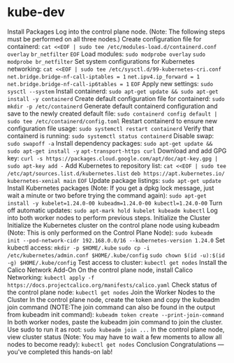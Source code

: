 # kube-dev


Install Packages
Log into the control plane node. (Note: The following steps must be performed on all three nodes.)
Create configuration file for containerd:
`cat <<EOF | sudo tee /etc/modules-load.d/containerd.conf`
`overlay`
`br_netfilter`
`EOF`
Load modules:
`sudo modprobe overlay`
`sudo modprobe br_netfilter`
Set system configurations for Kubernetes networking:
`cat <<EOF | sudo tee /etc/sysctl.d/99-kubernetes-cri.conf`
`net.bridge.bridge-nf-call-iptables = 1`
`net.ipv4.ip_forward = 1`
`net.bridge.bridge-nf-call-ip6tables = 1`
`EOF`
Apply new settings:
`sudo sysctl --system`
Install containerd:
`sudo apt-get update && sudo apt-get install -y containerd`
Create default configuration file for containerd:
`sudo mkdir -p /etc/containerd`
Generate default containerd configuration and save to the newly created default file:
`sudo containerd config default | sudo tee /etc/containerd/config.toml`
Restart containerd to ensure new configuration file usage:
`sudo systemctl restart containerd`
Verify that containerd is running:
`sudo systemctl status containerd`
Disable swap:
`sudo swapoff -a`
Install dependency packages:
`sudo apt-get update && sudo apt-get install -y` `apt-transport-https curl`
Download and add GPG key:
`curl -s https://packages.cloud.google.com/apt/doc/apt-key.gpg | sudo apt-key add -`
Add Kubernetes to repository list:
`cat <<EOF | sudo tee /etc/apt/sources.list.d/kubernetes.list`
`deb https://apt.kubernetes.io/ kubernetes-xenial main`
`EOF`
Update package listings:
`sudo apt-get update`
Install Kubernetes packages (Note: If you get a dpkg lock message, just wait a minute or two before trying the command again):
`sudo apt-get install -y kubelet=1.24.0-00 kubeadm=1.24.0-00 kubectl=1.24.0-00`
Turn off automatic updates:
`sudo apt-mark hold kubelet kubeadm kubectl`
Log into both worker nodes to perform previous steps.
Initialize the Cluster
Initialize the Kubernetes cluster on the control plane node using kubeadm (Note: This is only performed on the Control Plane Node):
`sudo kubeadm init --pod-network-cidr 192.168.0.0/16 --kubernetes-version 1.24.0`
Set kubectl access:
`mkdir -p $HOME/.kube`
`sudo cp -i /etc/kubernetes/admin.conf $HOME/.kube/config`
`sudo chown $(id -u):$(id -g) $HOME/.kube/config`
Test access to cluster:
`kubectl get nodes`
Install the Calico Network Add-On
On the control plane node, install Calico Networking:
`kubectl apply -f https://docs.projectcalico.org/manifests/calico.yaml`
Check status of the control plane node:
`kubectl get nodes`
Join the Worker Nodes to the Cluster
In the control plane node, create the token and copy the kubeadm join command (NOTE:The join command can also be found in the output from kubeadm init command):
`kubeadm token create --print-join-command`
In both worker nodes, paste the kubeadm join command to join the cluster. Use sudo to run it as root:
`sudo kubeadm join ...`
In the control plane node, view cluster status (Note: You may have to wait a few moments to allow all nodes to become ready):
`kubectl get nodes`
Conclusion
Congratulations — you've completed this hands-on lab!